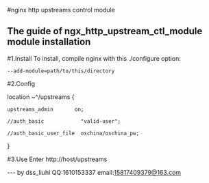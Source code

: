 #nginx http upstreams control module

The guide of ngx_http_upstream_ctl_module module installation
---

#1.Install
To install, compile nginx with this ./configure option:

    --add-module=path/to/this/directory


#2.Config   
  

location ~^/upstreams {  

    upstreams_admin       on;  

    //auth_basic            "valid-user";  

    //auth_basic_user_file  oschina/oschina_pw;  
    
}   
 

#3.Use
Enter http://host/upstreams

--- by dss_liuhl 
    QQ:1610153337 
    email:15817409379@163.com

